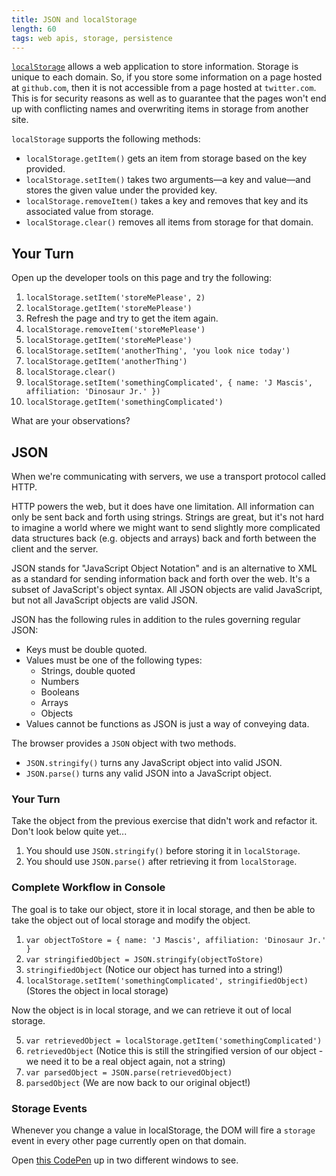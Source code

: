 ```yaml
---
title: JSON and localStorage
length: 60
tags: web apis, storage, persistence
---
```


[`localStorage`][ls-mdn] allows a web application to store information.  Storage is unique to each domain. So, if you store some information on a page hosted at `github.com`, then it is not accessible from a page hosted at `twitter.com`. This is for security reasons as well as to guarantee that the pages won't end up with conflicting names and overwriting items in storage from another site.

`localStorage` supports the following methods:

- `localStorage.getItem()` gets an item from storage based on the key provided.
- `localStorage.setItem()` takes two arguments—a key and value—and stores the given value under the provided key.
- `localStorage.removeItem()` takes a key and removes that key and its associated value from storage.
- `localStorage.clear()` removes all items from storage for that domain.

[ls-mdn]: https://developer.mozilla.org/en-US/docs/Web/API/Window/localStorage

## Your Turn

Open up the developer tools on this page and try the following:

1. `localStorage.setItem('storeMePlease', 2)`
2. `localStorage.getItem('storeMePlease')`
3. Refresh the page and try to get the item again.
4. `localStorage.removeItem('storeMePlease')`
5. `localStorage.getItem('storeMePlease')`
6. `localStorage.setItem('anotherThing', 'you look nice today')`
7. `localStorage.getItem('anotherThing')`
8. `localStorage.clear()`
9. `localStorage.setItem('somethingComplicated', { name: 'J Mascis', affiliation: 'Dinosaur Jr.' })`
10. `localStorage.getItem('somethingComplicated')`

What are your observations?

## JSON

When we're communicating with servers, we use a transport protocol called HTTP.

HTTP powers the web, but it does have one limitation. All information can only be sent back and forth using strings. Strings are great, but it's not hard to imagine a world where we might want to send slightly more complicated data structures back (e.g. objects and arrays) back and forth between the client and the server.

JSON stands for "JavaScript Object Notation" and is an alternative to XML as a standard for sending information back and forth over the web. It's a subset of JavaScript's object syntax. All JSON objects are valid JavaScript, but not all JavaScript objects are valid JSON.

JSON has the following rules in addition to the rules governing regular JSON:

- Keys must be double quoted.
- Values must be one of the following types:
    - Strings, double quoted
    - Numbers
    - Booleans
    - Arrays
    - Objects
- Values cannot be functions as JSON is just a way of conveying data.

The browser provides a `JSON` object with two methods.

- `JSON.stringify()` turns any JavaScript object into valid JSON.
- `JSON.parse()` turns any valid JSON into a JavaScript object.

### Your Turn

Take the object from the previous exercise that didn't work and refactor it. Don't look below quite yet...

1. You should use `JSON.stringify()` before storing it in `localStorage`.
2. You should use `JSON.parse()` after retrieving it from `localStorage`.

### Complete Workflow in Console

The goal is to take our object, store it in local storage, and then be able to take the object out of local storage and modify the object.

1. `var objectToStore = { name: 'J Mascis', affiliation: 'Dinosaur Jr.' }`
2. `var stringifiedObject = JSON.stringify(objectToStore)`
3. `stringifiedObject` (Notice our object has turned into a string!)
4. `localStorage.setItem('somethingComplicated', stringifiedObject)` (Stores the object in local storage)

Now the object is in local storage, and we can retrieve it out of local storage.

5. `var retrievedObject = localStorage.getItem('somethingComplicated')`
6. `retrievedObject` (Notice this is still the stringified version of our object - we need it to be a real object again, not a string)
7. `var parsedObject = JSON.parse(retrievedObject)`
8. `parsedObject` (We are now back to our original object!)

### Storage Events

Whenever you change a value in localStorage, the DOM will fire a `storage` event in every other page currently open on that domain.

Open [this CodePen](http://codepen.io/team/turing/pen/xOYdBG) up in two different windows to see.

